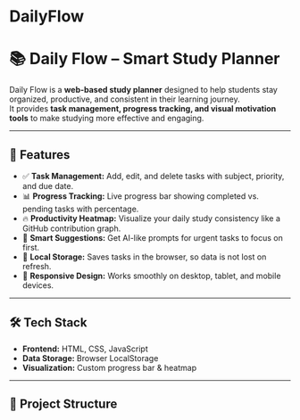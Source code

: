 # DailyFlow
# 📚 Daily Flow – Smart Study Planner  

Daily Flow is a **web-based study planner** designed to help students stay organized, productive, and consistent in their learning journey.  
It provides **task management, progress tracking, and visual motivation tools** to make studying more effective and engaging.  

---

## 🚀 Features  

- ✅ **Task Management:** Add, edit, and delete tasks with subject, priority, and due date.  
- 📊 **Progress Tracking:** Live progress bar showing completed vs. pending tasks with percentage.  
- 🔥 **Productivity Heatmap:** Visualize your daily study consistency like a GitHub contribution graph.  
- 🤖 **Smart Suggestions:** Get AI-like prompts for urgent tasks to focus on first.  
- 💾 **Local Storage:** Saves tasks in the browser, so data is not lost on refresh.  
- 📱 **Responsive Design:** Works smoothly on desktop, tablet, and mobile devices.  

---

## 🛠️ Tech Stack  

- **Frontend:** HTML, CSS, JavaScript  
- **Data Storage:** Browser LocalStorage  
- **Visualization:** Custom progress bar & heatmap  

---

## 📂 Project Structure  

